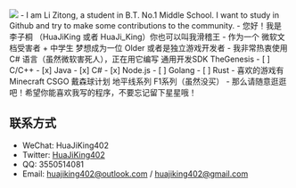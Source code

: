 <img src="https://github-readme-stats.vercel.app/api?username=huajiking402&show_icons=true&theme=dark&locale=cn#gh-dark-mode-only" />
- I am Li Zitong, a student in B.T. No.1 Middle School. I want to study in Github and try to make some contributions to the community.
- 您好！我是 李子桐 （HuaJiKing 或者 HuaJi_King）你也可以叫我滑稽王
- 作为一个 微软文档受害者 + 中学生 梦想成为一位 Older 或者是独立游戏开发者
- 我非常热衷使用 C# 语言（虽然微软害死人），正在用它编写 通用开发SDK TheGenesis
  - [ ] C/C++
  - [x] Java
  - [x] C#
  - [x] Node.js
  - [ ] Golang
  - [ ] Rust
- 喜欢的游戏有 Minecraft CSGO 戴森球计划 地平线系列 F1系列（虽然没买）
- 那么请随意逛逛吧！希望你能喜欢我写的程序，不要忘记留下星星哦！

## 联系方式
- WeChat: HuaJiKing402
- Twitter: [HuaJiKing402](https://twitter.com/huaji_king)
- QQ: 3550514081
- Email: huajiking402@outlook.com / huajiking402@gmail.com
